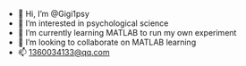 - 👋 Hi, I’m @Gigi1psy
- 👀 I’m interested in psychological science
- 🌱 I’m currently learning MATLAB to run my own experiment
- 💞️ I’m looking to collaborate on MATLAB learning
- 📫 1360034133@qq.com

<!---
Gigi1psy/Gigi1psy is a ✨ special ✨ repository because its `README.md` (this file) appears on your GitHub profile.
You can click the Preview link to take a look at your changes.
--->
